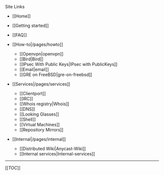 <div class='toc-title'>Site Links</div>

 * [[Home]]
  * [[Getting started]]
  * [[FAQ]]

* [[How-to|/pages/howto]]
  * [[Openvpn|openvpn]]
  * [[Bird|Bird]]
  * [[IPsec With Public Keys|IPsec with PublicKeys]]
  * [[Email|email]]
  * [[GRE on FreeBSD|gre-on-freebsd]]

* [[Services|/pages/services]]
  * [[Clientport]]
  * [[IRC]]
  * [[Whois registry|Whois]]
  * [[DNS]]  
  * [[Looking Glasses]]
  * [[Shell]]
  * [[Virtual Machines]]
  * [[Repository Mirrors]]

* [[Internal|/pages/internal]]
  * [[Distributed Wiki|Anycast-Wiki]]
  * [[Internal services|Internal-services]]


--------------

[[_TOC_]]